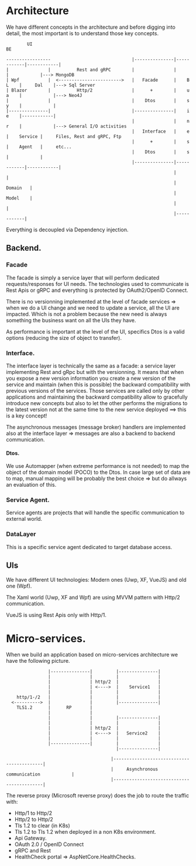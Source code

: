 # Architecture

We have different concepts in the architecture and before digging into detail, the most important is to understand those key concepts.



            UI                                                            BE

    -----------------                               |---------------|------------|------------|
    |               |          Rest and gRPC        |               |            |            |---> MongoDB
    | Wpf           |  <------------------------>   |   Facade      |    B  L    |     Dal    |---> Sql Server
    | Blazor        |          Http/2               |      +        |    u  a    |            |---> Neo4J    
    |               |                               |    Dtos       |    s  y    |            |
    |---------------|                               |---------------|    i  e    |------------|
                                                    |               |    n  r    |            |---> General I/O activities
                                                    |   Interface   |    e       |    Service |     Files, Rest and gRPC, Ftp
                                                    |      +        |    s       |    Agent   |     etc...
                                                    |    Dtos       |    s       |            |
                                                    |---------------|------------|------------|
                                                                    |            | 
                                                                    |   Domain   | 
                                                                    |   Model    |
                                                                    |            | 
                                                                    |------------|

Everything is decoupled via Dependency injection.

## Backend.

### Facade

The facade is simply a service layer that will perform dedicated requests/responses for UI needs.
The technologies used to communicate is Rest Apis or gRPC and everything is protected by OAuth2/OpenID Connect.

There is no versionning implemented at the level of facade services => when we do a UI change and we need to update a service, all the UI are impacted.
Which is not a problem because the new need is always something the business want on all the UIs they have.

As performance is important at the level of the UI, specifics Dtos is a valid options (reducing the size of object to transfer).

### Interface.

The interface layer is technically the same as a facade: a service layer implementing Rest and gRpc but with the versionning.
It means that when you  expose a new version information you create a new version of the service and maintain (when this is possible) the backward compatibility
with previous versions of the services. 
Those services are called only by other applications and maintaining the backward compatibility allow to gracefully introduce new concepts but also to let
the other performs the migrations to the latest version not at the same time to the new service deployed ==> this is a key concept!

The asynchronous messages (message broker) handlers are implemented also at the interface layer => messages are  also a backend to backend communication.

#### Dtos.

We use Automapper (when extreme performance is not needed) to map the object of the domain model (POCO) to the Dtos.
In case large set of data are to map, manual mapping will be probably the best choice => but do allways an evaluation of this.

### Service Agent.

Service agents are projects that will handle the specific communication to external world.

### DataLayer

This is a specific service agent dedicated to target database access.

## UIs

We have different UI technologies: Modern ones (Uwp, XF, VueJS) and old one (Wpf).

The Xaml world (Uwp, XF and Wpf) are using MVVM pattern with Http/2 communication.

VueJS is using Rest Apis only with Http/1.

# Micro-services.

When we build an application based on micro-services architecture we have the following picture.

                    |---------------|         |---------------|
                    |               |         |               |
                    |               | http/2  |               |
                    |               | <---->  |    Service1   |
                    |               |         |               |
        http/1-/2   |               |         |               |
      <---------->  |               |         |---------------|
        TLS1.2      |      RP       |      
                    |               | 
                    |               |         |---------------|   
                    |               |         |               |
                    |               | http/2  |               |
                    |               | <---->  |   Service2    |
                    |               |         |               |
                    |---------------|         |               |
                                              |---------------|
                    
                                            |-------------------------------------------|
                                            |     Asynchronous communication            |
                                            |-------------------------------------------|

The reverse proxy (Microsoft reverse proxy) does the job to route the traffic with:
- Http/1 to Http/2
- Http/2 to Http/2
- Tls 1.2 to clear (in K8s)
- Tls 1.2 to Tls 1.2  when deployed in a non K8s environment.
- Api Gateway.
- OAuth 2.0 / OpenID Connect
- gRPC and Rest
- HealthCheck portal => AspNetCore.HealthChecks.

